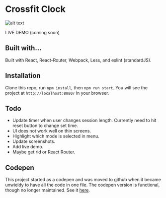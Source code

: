 # Crossfit Clock

![alt text](http://g.recordit.co/orOBcsCLYW.gif "Tabata")

LIVE DEMO (coming soon)

## Built with...

Built with React, React-Router, Webpack, Less, and eslint (standardJS).

## Installation

Clone this repo, run `npm install`, then `npm run start`. You will see the project at `http://localhost:8080/` in your browser.

## Todo

- Update timer when user changes session length. Currently need to hit reset button to change set time.
- UI does not work well on thin screens.
- Highlight which mode is selected in menu.
- Update screenshots.
- Add live demo.
- Maybe get rid or React Router.

## Codepen

This project started as a codepen and was moved to github when it became unwieldy to have all the code in one file. The codepen version is functional, though no longer maintained. See it [here](http://codepen.io/qualitydixon/pen/wMNqXq).
